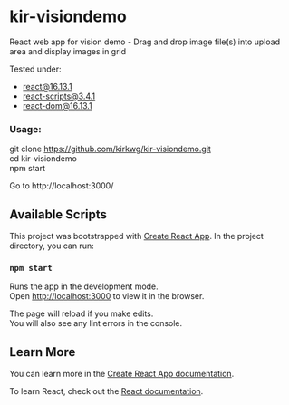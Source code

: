 
# kir-visiondemo

React web app for vision demo - Drag and drop image file(s) into upload area and display images in grid

Tested under:
- react@16.13.1
- react-scripts@3.4.1
- react-dom@16.13.1

### Usage:

git clone https://github.com/kirkwg/kir-visiondemo.git <br />
cd kir-visiondemo <br />
npm start 

Go to http://localhost:3000/

## Available Scripts

This project was bootstrapped with [Create React App](https://github.com/facebook/create-react-app).
In the project directory, you can run:

### `npm start`

Runs the app in the development mode.<br />
Open [http://localhost:3000](http://localhost:3000) to view it in the browser.

The page will reload if you make edits.<br />
You will also see any lint errors in the console.

## Learn More

You can learn more in the [Create React App documentation](https://facebook.github.io/create-react-app/docs/getting-started).

To learn React, check out the [React documentation](https://reactjs.org/).

